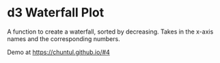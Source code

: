 # d3 Waterfall Plot

A function to create a waterfall, sorted by decreasing. Takes in the x-axis names and the corresponding numbers.

Demo at https://chuntul.github.io/#4